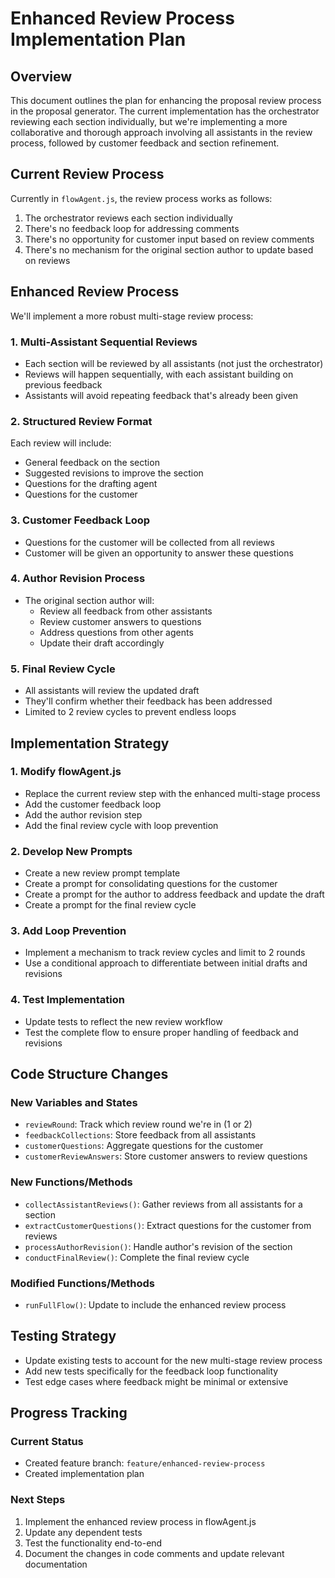 # Enhanced Review Process Implementation Plan

## Overview
This document outlines the plan for enhancing the proposal review process in the proposal generator. The current implementation has the orchestrator reviewing each section individually, but we're implementing a more collaborative and thorough approach involving all assistants in the review process, followed by customer feedback and section refinement.

## Current Review Process
Currently in `flowAgent.js`, the review process works as follows:
1. The orchestrator reviews each section individually
2. There's no feedback loop for addressing comments
3. There's no opportunity for customer input based on review comments
4. There's no mechanism for the original section author to update based on reviews

## Enhanced Review Process
We'll implement a more robust multi-stage review process:

### 1. Multi-Assistant Sequential Reviews
- Each section will be reviewed by all assistants (not just the orchestrator)
- Reviews will happen sequentially, with each assistant building on previous feedback
- Assistants will avoid repeating feedback that's already been given

### 2. Structured Review Format
Each review will include:
- General feedback on the section
- Suggested revisions to improve the section
- Questions for the drafting agent
- Questions for the customer

### 3. Customer Feedback Loop
- Questions for the customer will be collected from all reviews
- Customer will be given an opportunity to answer these questions

### 4. Author Revision Process
- The original section author will:
  - Review all feedback from other assistants
  - Review customer answers to questions
  - Address questions from other agents
  - Update their draft accordingly

### 5. Final Review Cycle
- All assistants will review the updated draft
- They'll confirm whether their feedback has been addressed
- Limited to 2 review cycles to prevent endless loops

## Implementation Strategy

### 1. Modify flowAgent.js
- Replace the current review step with the enhanced multi-stage process
- Add the customer feedback loop
- Add the author revision step
- Add the final review cycle with loop prevention

### 2. Develop New Prompts
- Create a new review prompt template
- Create a prompt for consolidating questions for the customer
- Create a prompt for the author to address feedback and update the draft
- Create a prompt for the final review cycle

### 3. Add Loop Prevention
- Implement a mechanism to track review cycles and limit to 2 rounds
- Use a conditional approach to differentiate between initial drafts and revisions

### 4. Test Implementation
- Update tests to reflect the new review workflow
- Test the complete flow to ensure proper handling of feedback and revisions

## Code Structure Changes

### New Variables and States
- `reviewRound`: Track which review round we're in (1 or 2)
- `feedbackCollections`: Store feedback from all assistants
- `customerQuestions`: Aggregate questions for the customer
- `customerReviewAnswers`: Store customer answers to review questions

### New Functions/Methods
- `collectAssistantReviews()`: Gather reviews from all assistants for a section
- `extractCustomerQuestions()`: Extract questions for the customer from reviews
- `processAuthorRevision()`: Handle author's revision of the section
- `conductFinalReview()`: Complete the final review cycle

### Modified Functions/Methods
- `runFullFlow()`: Update to include the enhanced review process

## Testing Strategy
- Update existing tests to account for the new multi-stage review process
- Add new tests specifically for the feedback loop functionality
- Test edge cases where feedback might be minimal or extensive

## Progress Tracking

### Current Status
- Created feature branch: `feature/enhanced-review-process`
- Created implementation plan

### Next Steps
1. Implement the enhanced review process in flowAgent.js
2. Update any dependent tests
3. Test the functionality end-to-end
4. Document the changes in code comments and update relevant documentation
